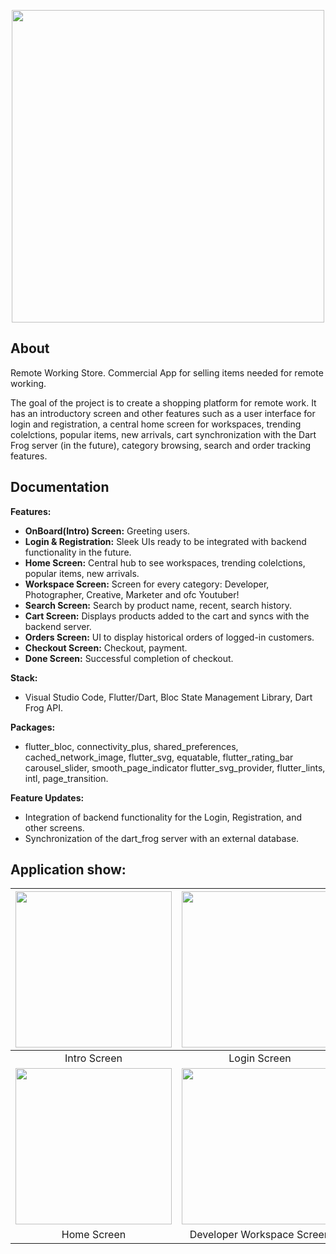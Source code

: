 <p align="center">
<img src="https://github.com/ERumor/ecommerce/assets/57027295/6ab1d9d2-9534-4776-9aac-548d7c725266" width="500">
</p>

## About

Remote Working Store. Commercial App for selling items needed for remote working.

The goal of the project is to create a shopping platform for remote work. It has an introductory screen and other features such as a user interface for login and registration, a central home screen for workspaces, trending colelctions, popular items, new arrivals, cart synchronization with the Dart Frog server (in the future), category browsing, search and order tracking features.

## Documentation

**Features:**
- **OnBoard(Intro) Screen:** Greeting users.
- **Login & Registration:** Sleek UIs ready to be integrated with backend functionality in the future.
- **Home Screen:** Central hub to see workspaces, trending colelctions, popular items, new arrivals.
- **Workspace Screen:** Screen for every category: Developer, Photographer, Creative, Marketer and ofc Youtuber!
- **Search Screen:** Search by product name, recent, search history. 
- **Cart Screen:** Displays products added to the cart and syncs with the backend server.
- **Orders Screen:** UI to display historical orders of logged-in customers.
- **Checkout Screen:** Checkout, payment.
- **Done Screen:** Successful completion of checkout.

**Stack:**
- Visual Studio Code, Flutter/Dart, Bloc State Management Library, Dart Frog API.

**Packages:** 
- flutter_bloc, connectivity_plus, shared_preferences, cached_network_image, flutter_svg, equatable, flutter_rating_bar carousel_slider, smooth_page_indicator flutter_svg_provider, flutter_lints, intl, page_transition.

**Feature Updates:** 
- Integration of backend functionality for the Login, Registration, and other screens.
- Synchronization of the dart_frog server with an external database.

## Application show:

| <img src="https://github.com/ERumor/ecommerce/assets/57027295/16048fc0-5980-4c34-b6fb-97c11147beda" width="250"/> | <img src="https://github.com/ERumor/ecommerce/assets/57027295/f59ba21c-92c4-4400-87a8-bf829e5c8f1b" width="250"/> | <img src="https://github.com/ERumor/ecommerce/assets/57027295/4d877d99-23f3-4068-a0a9-2ba6aae5d3d0" width="250"/> |
| :---: | :---: | :---: |
| Intro Screen  | Login Screen  | Signup Screen |
|<img src="https://github.com/ERumor/ecommerce/assets/57027295/14fd0e6b-8a48-4e2b-af19-1789bbefa82d" width="250"/> | <img src="https://github.com/ERumor/ecommerce/assets/57027295/562e2e31-1fd9-4d38-8ce5-fb99cb95fa56" width="250"/> | <img src="https://github.com/ERumor/ecommerce/assets/57027295/842e8161-2c9d-4334-b14b-13fcb3aa5217" width="250"/> |
| Home Screen   | Developer Workspace Screen | Orders Screen |









